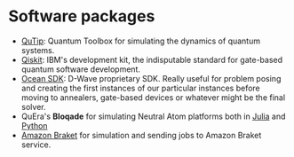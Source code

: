 # Software packages

* [QuTip](https://qutip.org/): Quantum Toolbox for simulating the dynamics of quantum systems.
* [Qiskit](https://www.ibm.com/quantum/qiskit): IBM's development kit, the indisputable standard for gate-based quantum software development.
* [Ocean SDK](https://www.dwavequantum.com/solutions-and-products/ocean/): D-Wave proprietary SDK. Really useful for problem posing and creating the first instances of our particular instances before moving to annealers, gate-based devices or whatever might be the final solver.
* QuEra's **Bloqade** for simulating Neutral Atom platforms both in [Julia](https://queracomputing.github.io/Bloqade.jl/dev/) and [Python](https://queracomputing.github.io/bloqade-analog/latest/)
* [Amazon Braket](https://aws.amazon.com/es/braket/) for simulation and sending jobs to Amazon Braket service.